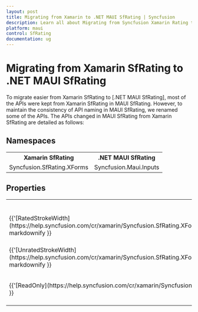 ```yaml
---
layout: post
title: Migrating from Xamarin to .NET MAUI SfRating | Syncfusion 
description: Learn all about Migrating from Syncfusion Xamarin Rating to Syncfusion .NET MAUI Rating control and more here.
platform: maui
control: SfRating
documentation: ug
---  
```


# Migrating from Xamarin SfRating to .NET MAUI SfRating 

To migrate easier from Xamarin SfRating to [.NET MAUI SfRating], most of the APIs were kept from Xamarin SfRating in MAUI SfRating. However, to maintain the consistency of API naming in MAUI SfRating, we renamed some of the APIs. The APIs changed in MAUI SfRating from Xamarin SfRating are detailed as follows:

## Namespaces 

<table>
<tr>
<th>Xamarin SfRating</th>
<th>.NET MAUI SfRating</th></tr>
<tr>
<td>Syncfusion.SfRating.XForms</td>
<td>Syncfusion.Maui.Inputs</td></tr>
</table>

## Properties

<table> 
<tr>
<th>Xamarin SfRating</th>
<th>.NET MAUI SfRating</th>
<th>Description</th></tr>
<tr>
<td>{{'[RatedStrokeWidth](https://help.syncfusion.com/cr/xamarin/Syncfusion.SfRating.XForms.SfRatingSettings.html#Syncfusion_SfRating_XForms_SfRatingSettings_RatedStrokeWidth)'| markdownify }}</td>
<td>{{'[RatedStrokeThickness](https://help.syncfusion.com/cr/maui/Syncfusion.Maui.Inputs.RatingSettings.html#Syncfusion_Maui_Inputs_RatingSettings_RatedStrokeThickness)'| markdownify }}</td>
<td>Gets or sets the rated stroke thickness.</td></tr>
<tr>
<td>{{'[UnratedStrokeWidth](https://help.syncfusion.com/cr/xamarin/Syncfusion.SfRating.XForms.SfRatingSettings.html#Syncfusion_SfRating_XForms_SfRatingSettings_UnRatedStrokeWidth)'| markdownify }}</td>
<td>{{'[UnratedStrokeThickness](https://help.syncfusion.com/cr/maui/Syncfusion.Maui.Inputs.RatingSettings.html#Syncfusion_Maui_Inputs_RatingSettings_RatedStrokeThickness)'| markdownify }}</td>
<td>Gets or sets the unrated stroke thickness.</td></tr>
<tr>
<td>{{'[ReadOnly](https://help.syncfusion.com/cr/xamarin/Syncfusion.SfRating.XForms.SfRating.html#Syncfusion_SfRating_XForms_SfRating_ReadOnly)'| markdownify }}</td>
<td>{{'[IsReadOnly](https://help.syncfusion.com/cr/maui/Syncfusion.Maui.Inputs.SfRating.html#Syncfusion_Maui_Inputs_SfRating_IsReadOnly)'| markdownify }}</td>
<td>Gets or sets the boolean value of Is Read Only.</td></tr>
</table> 
